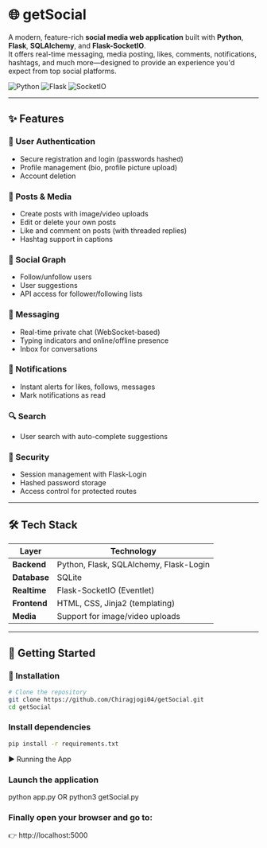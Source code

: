 # 🌐 getSocial

A modern, feature-rich **social media web application** built with **Python**, **Flask**, **SQLAlchemy**, and **Flask-SocketIO**.  
It offers real-time messaging, media posting, likes, comments, notifications, hashtags, and much more—designed to provide an experience you'd expect from top social platforms.

![Python](https://img.shields.io/badge/Python-3.8+-blue?logo=python)
![Flask](https://img.shields.io/badge/Flask-%20%20v2.x%20-black?logo=flask)
![SocketIO](https://img.shields.io/badge/Realtime-Flask--SocketIO-red?logo=websocket)

---

## ✨ Features

### 👤 User Authentication
- Secure registration and login (passwords hashed)
- Profile management (bio, profile picture upload)
- Account deletion

### 📸 Posts & Media
- Create posts with image/video uploads
- Edit or delete your own posts
- Like and comment on posts (with threaded replies)
- Hashtag support in captions

### 🔗 Social Graph
- Follow/unfollow users
- User suggestions
- API access for follower/following lists

### 💬 Messaging
- Real-time private chat (WebSocket-based)
- Typing indicators and online/offline presence
- Inbox for conversations

### 🔔 Notifications
- Instant alerts for likes, follows, messages
- Mark notifications as read

### 🔍 Search
- User search with auto-complete suggestions

### 🔐 Security
- Session management with Flask-Login
- Hashed password storage
- Access control for protected routes

---

## 🛠️ Tech Stack

| Layer         | Technology                                   |
|---------------|----------------------------------------------|
| **Backend**   | Python, Flask, SQLAlchemy, Flask-Login       |
| **Database**  | SQLite                                       |
| **Realtime**  | Flask-SocketIO (Eventlet)                    |
| **Frontend**  | HTML, CSS, Jinja2 (templating)               |
| **Media**     | Support for image/video uploads              |

---

## 🚀 Getting Started

### 🔧 Installation

```bash
# Clone the repository
git clone https://github.com/Chiragjogi04/getSocial.git
cd getSocial
```

### Install dependencies

```bash
pip install -r requirements.txt
```

▶️ Running the App
### Launch the application
python app.py
OR
python3 getSocial.py

### Finally open your browser and go to:
👉 http://localhost:5000
